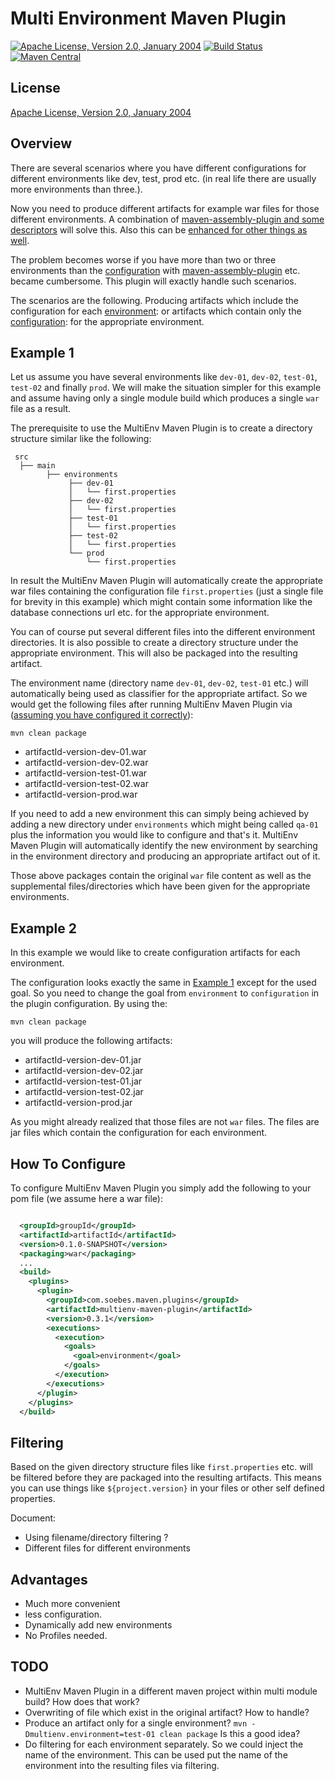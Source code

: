 Multi Environment Maven Plugin
==============================

[![Apache License, Version 2.0, January 2004][shield-license]][apache-license]
[![Build Status][build-status]][travis-ci]
[![Maven Central][shield-central]][maven-central]

License
-------
[Apache License, Version 2.0, January 2004](http://www.apache.org/licenses/)


Overview
--------

There are several scenarios where you have different configurations for 
different environments like dev, test, prod etc. (in real life there are
usually more environments than three.).

Now you need to produce different artifacts for example war files for those
different environments. A combination of [maven-assembly-plugin and some
descriptors][blog-multiple-environments-i] will solve this. Also this
can be [enhanced for other things as well][blog-multiple-environments-ii].

The problem becomes worse if you have more than two or three environments than the
[configuration][iterator-plugin] with
[maven-assembly-plugin][iterator-plugin-map] etc. became cumbersome.
This plugin will exactly handle such scenarios.

The scenarios are the following. Producing artifacts which include the
configuration for each [environment](README.md#example-1): or artifacts which contain only the 
[configuration](README.md#example-2): for the appropriate environment.

Example 1
---------

Let us assume you have several environments like `dev-01`, `dev-02`, `test-01`,
`test-02` and finally `prod`. We will make the situation simpler for this
example and assume having only a single module build which produces a
single `war` file as a result.

The prerequisite to use the MultiEnv Maven Plugin is to create
a directory structure similar like the following:

     src
      ├── main 
            ├── environments
                 ├── dev-01
                 │   └── first.properties
                 ├── dev-02
                 │   └── first.properties
                 ├── test-01
                 │   └── first.properties
                 ├── test-02
                 │   └── first.properties
                 └── prod
                     └── first.properties

In result the MultiEnv Maven Plugin will automatically create the
appropriate war files containing the configuration file `first.properties`
(just a single file for brevity in this example) which might contain some information like
 the database connections url etc. for the appropriate environment.

You can of course put several different files into the different environment
directories. It is also possible to create a directory structure under the appropriate
environment. This will also be packaged into the resulting artifact.

The environment name (directory name `dev-01`, `dev-02`, `test-01` etc.) will
automatically being used as classifier for the appropriate artifact. So we
would get the following files after running MultiEnv Maven Plugin via 
([assuming you have configured it correctly](README.md#how-to-configure)):

```
mvn clean package
```

  * artifactId-version-dev-01.war
  * artifactId-version-dev-02.war
  * artifactId-version-test-01.war
  * artifactId-version-test-02.war
  * artifactId-version-prod.war


If you need to add a new environment this can simply being achieved by adding a
new directory under `environments` which might being called `qa-01` plus the
information you would like to configure and that's it. MultiEnv Maven
Plugin will automatically identify the new environment by searching in the
environment directory and producing an appropriate artifact out of it.

Those above packages contain the original `war` file content as well
as the supplemental files/directories which have been given for the
appropriate environments.

Example 2
---------

In this example we would like to create configuration artifacts for 
each environment.

The configuration looks exactly the same in [Example 1](README.md#example-1)
except for the used goal. So you need to change the 
goal from `environment` to `configuration` in the plugin configuration.
By using the:

```
mvn clean package
```

you will produce the following artifacts:

  * artifactId-version-dev-01.jar
  * artifactId-version-dev-02.jar
  * artifactId-version-test-01.jar
  * artifactId-version-test-02.jar
  * artifactId-version-prod.jar

As you might already realized that those files are not `war` files. The
files are jar files which contain the configuration for each environment.


How To Configure
----------------

To configure MultiEnv Maven Plugin you simply add the following
to your pom file (we assume here a war file):

``` xml

  <groupId>groupId</groupId>
  <artifactId>artifactId</artifactId>
  <version>0.1.0-SNAPSHOT</version>
  <packaging>war</packaging>
  ...
  <build>
    <plugins>
      <plugin>
        <groupId>com.soebes.maven.plugins</groupId>
        <artifactId>multienv-maven-plugin</artifactId>
        <version>0.3.1</version>
        <executions>
          <execution>
            <goals>
              <goal>environment</goal>
            </goals>
          </execution>
        </executions>
      </plugin>
    </plugins>
  </build>
```

Filtering
---------

Based on the given directory structure files like `first.properties` etc. will be
filtered before they are packaged into the resulting artifacts. This means you
can use things like `${project.version}` in your files or other self defined
properties.


Document:

 * Using filename/directory filtering ?
 * Different files for different environments

Advantages
----------

 * Much more convenient 
 * less configuration. 
 * Dynamically add new environments 
 * No Profiles needed.

TODO
----

 * MultiEnv Maven Plugin in a different maven project within multi module
   build? How does that work? 
 * Overwriting of file which exist in the original artifact? How to handle?
 * Produce an artifact only for a single environment?
   `mvn -Dmultienv.environment=test-01 clean package` 
   Is this a good idea?
 * Do filtering for each environment separately. So we could inject
   the name of the environment. This can be used put the name of the
   environment into the resulting files via filtering.

[blog-multiple-environments-i]: http://blog.soebes.de/blog/2011/07/29/maven-configuration-for-multipe-environments/
[blog-multiple-environments-ii]: http://blog.soebes.de/blog/2011/08/11/maven-configuration-for-multipe-environments-ii/
[iterator-plugin]: http://khmarbaise.github.io/iterator-maven-plugin/
[iterator-plugin-map]: https://github.com/khmarbaise/iterator-maven-plugin/blob/master/src/it/mavenAssemblyPluginTest/pom.xml
[maven-central]: http://search.maven.org/#search%7Cga%7C1%7Cg%3A%22com.soebes.maven.plugins%22%20a%3A%22multienv-maven-plugin%22
[apache-license]: http://www.apache.org/licenses/
[travis-ci]: https://travis-ci.org/khmarbaise/multienv-maven-plugin
[build-status]: https://travis-ci.org/khmarbaise/multienv-maven-plugin.svg?branch=master
[shield-central]: https://img.shields.io/maven-central/v/com.soebes.maven.plugins/multienv-maven-plugin.svg?label=Maven%20Central
[shield-license]: https://img.shields.io/github/license/khmarbaise/iterator-maven-plugin.svg?label=License
